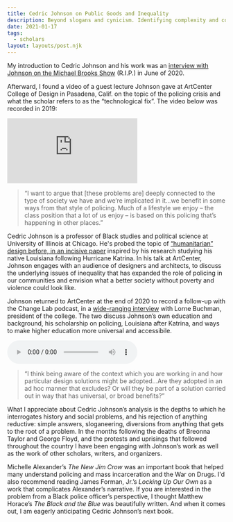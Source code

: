 ```yaml
---
title: Cedric Johnson on Public Goods and Inequality
description: Beyond slogans and cynicism. Identifying complexity and contradiction.
date: 2021-01-17
tags:
  - scholars
layout: layouts/post.njk
---
```


My introduction to Cedric Johnson and his work was an  [interview with Johnson on the Michael Brooks Show](https://www.youtube.com/watch?v=907lFP0j1Dg) (R.I.P.) in June of 2020. 

Afterward, I found a video of a guest lecture Johnson gave at ArtCenter College of Design in Pasadena, Calif. on the topic of the policing crisis and what the scholar refers to as the “technological fix”. The video below was recorded in 2019:

<div class="video-container">
<iframe src="https://www.youtube-nocookie.com/embed/z9PwqmLnLRc" frameborder="0" allow="accelerometer; autoplay; clipboard-write; encrypted-media; gyroscope; picture-in-picture" allowfullscreen></iframe>
</div>

<blockquote>
“I want to argue that [these problems are] deeply connected to the type of society we have and we’re implicated in it...we benefit in some ways from that style of policing. Much of a lifestyle we enjoy &ndash; the class position that a lot of us enjoy &ndash; is based on this policing that’s happening in other places.”
</blockquote>

Cedric Johnson is a professor of Black studies and political science at University of Illinois at Chicago. He's probed the topic of [“humanitarian” design before, in an incisive paper](https://journals.sagepub.com/doi/abs/10.1177/0169796X1102700409?journalCode=jdsb) inspired by his research studying his native Louisiana following Hurricane Katrina. In his talk at ArtCenter, Johnson engages with an audience of designers and architects, to discuss the underlying issues of inequality that has expanded the role of policing in our communities and envision what a better society without poverty and violence could look like.

Johnson returned to ArtCenter at the end of 2020 to record a follow-up with the Change Lab podcast, in a <a href="http://www.artcenter.edu/connect/dot-magazine/articles/change-lab-podcast-39-cedric-johnson-on-thinking-historically-about-racial-justice.html">wide-ranging interview</a> with Lorne Buchman, president of the college. The two discuss Johnson’s own education and background, his scholarship on policing, Louisiana after Katrina, and ways to make higher education more universal and accessibile.

<audio controls>
  
  <source src="https://www.podtrac.com/pts/redirect.mp3/chtbl.com/track/1C3AGD/traffic.megaphone.fm/LIT4207515901.mp3" type="audio/mpeg" />
  Visit the source on <a href="http://www.artcenter.edu/connect/dot-magazine/articles/change-lab-podcast-39-cedric-johnson-on-thinking-historically-about-racial-justice.html">ArtCenter.edu</a>.
</audio>

<blockquote>
“I think being aware of the context which you are working in and how particular design solutions might be adopted...Are they adopted in an ad hoc manner that excludes? Or will they be part of a solution carried out in way that has universal, or broad benefits?”
</blockquote>

What I appreciate about Cedric Johnson’s analysis is the depths to which he interrogates history and social problems, and his rejection of anything reductive: simple answers, sloganeering, diversions from anything that gets to the root of a problem. In the months following the deaths of Breonna Taylor and George Floyd, and the protests and uprisings that followed throughout the country I have been engaging with Johnson’s work as well as the work of other scholars, writers, and organizers. 

Michelle Alexander’s <i>The New Jim Crow</i> was an important book that helped many understand policing and mass incarceration and the War on Drugs. I'd also recommend reading James Forman, Jr.’s <i>Locking Up Our Own</i> as a work that complicates Alexander’s narrative. If you are interested in the problem from a Black police officer’s perspective, I thought Matthew Horace’s <i>The Black and the Blue</i> was beautifully written. And when it comes out, I am eagerly anticipating Cedric Johnson’s next book.
